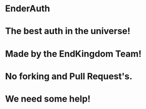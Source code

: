# EnderAuth
# The best auth in the universe!
# Made by the EndKingdom Team!
# No forking and Pull Request's.
# We need some help!
